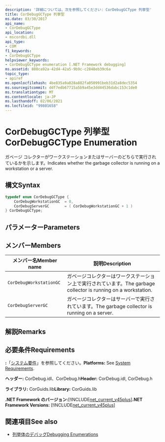 ```yaml
---
description: '詳細については、次を参照してください: CorDebugGCType 列挙型'
title: CorDebugGCType 列挙型
ms.date: 03/30/2017
api_name:
- CorDebugGCType
api_location:
- mscordbi.dll
api_type:
- COM
f1_keywords:
- CorDebugGCType
helpviewer_keywords:
- CorDebugGCType enumeration [.NET Framework debugging]
ms.assetid: 880ca92a-42d4-42a5-9b9c-c2848eb39c6a
topic_type:
- apiref
ms.openlocfilehash: 4be835a9a028a882fa050991beb31d2a8dec5354
ms.sourcegitcommit: ddf7edb67715a5b9a45e3dd44536dabc153c1de0
ms.translationtype: MT
ms.contentlocale: ja-JP
ms.lasthandoff: 02/06/2021
ms.locfileid: "99801658"
---
```

# <a name="cordebuggctype-enumeration"></a><span data-ttu-id="e27aa-103">CorDebugGCType 列挙型</span><span class="sxs-lookup"><span data-stu-id="e27aa-103">CorDebugGCType Enumeration</span></span>

<span data-ttu-id="e27aa-104">ガベージ コレクターがワークステーションまたはサーバーのどちらで実行されているかを示します。</span><span class="sxs-lookup"><span data-stu-id="e27aa-104">Indicates whether the garbage collector is running on a workstation or a server.</span></span>  
  
## <a name="syntax"></a><span data-ttu-id="e27aa-105">構文</span><span class="sxs-lookup"><span data-stu-id="e27aa-105">Syntax</span></span>  
  
```cpp  
typedef enum CorDebugGCType {  
    CorDebugWorkstationGC  = 0,  
    CorDebugServerGC       = ( CorDebugWorkstationGC + 1 )  
} CorDebugGCType;  
```  
  
## <a name="parameters"></a><span data-ttu-id="e27aa-106">パラメーター</span><span class="sxs-lookup"><span data-stu-id="e27aa-106">Parameters</span></span>  
  
## <a name="members"></a><span data-ttu-id="e27aa-107">メンバー</span><span class="sxs-lookup"><span data-stu-id="e27aa-107">Members</span></span>  
  
|<span data-ttu-id="e27aa-108">メンバー名</span><span class="sxs-lookup"><span data-stu-id="e27aa-108">Member name</span></span>|<span data-ttu-id="e27aa-109">説明</span><span class="sxs-lookup"><span data-stu-id="e27aa-109">Description</span></span>|  
|-----------------|-----------------|  
|`CorDebugWorkstationGC`|<span data-ttu-id="e27aa-110">ガベージコレクターはワークステーション上で実行されています。</span><span class="sxs-lookup"><span data-stu-id="e27aa-110">The garbage collector is running on a workstation.</span></span>|  
|`CorDebugServerGC`|<span data-ttu-id="e27aa-111">ガベージコレクターはサーバーで実行されています。</span><span class="sxs-lookup"><span data-stu-id="e27aa-111">The garbage collector is running on a server.</span></span>|  
  
## <a name="remarks"></a><span data-ttu-id="e27aa-112">解説</span><span class="sxs-lookup"><span data-stu-id="e27aa-112">Remarks</span></span>  
  
## <a name="requirements"></a><span data-ttu-id="e27aa-113">必要条件</span><span class="sxs-lookup"><span data-stu-id="e27aa-113">Requirements</span></span>  

 <span data-ttu-id="e27aa-114">**:**「[システム要件](../../get-started/system-requirements.md)」を参照してください。</span><span class="sxs-lookup"><span data-stu-id="e27aa-114">**Platforms:** See [System Requirements](../../get-started/system-requirements.md).</span></span>  
  
 <span data-ttu-id="e27aa-115">**ヘッダー:** CorDebug.idl、CorDebug.h</span><span class="sxs-lookup"><span data-stu-id="e27aa-115">**Header:** CorDebug.idl, CorDebug.h</span></span>  
  
 <span data-ttu-id="e27aa-116">**ライブラリ:** CorGuids.lib</span><span class="sxs-lookup"><span data-stu-id="e27aa-116">**Library:** CorGuids.lib</span></span>  
  
 <span data-ttu-id="e27aa-117">**.NET Framework のバージョン:**[!INCLUDE[net_current_v45plus](../../../../includes/net-current-v45plus-md.md)]</span><span class="sxs-lookup"><span data-stu-id="e27aa-117">**.NET Framework Versions:** [!INCLUDE[net_current_v45plus](../../../../includes/net-current-v45plus-md.md)]</span></span>  
  
## <a name="see-also"></a><span data-ttu-id="e27aa-118">関連項目</span><span class="sxs-lookup"><span data-stu-id="e27aa-118">See also</span></span>

- [<span data-ttu-id="e27aa-119">列挙体のデバッグ</span><span class="sxs-lookup"><span data-stu-id="e27aa-119">Debugging Enumerations</span></span>](debugging-enumerations.md)
